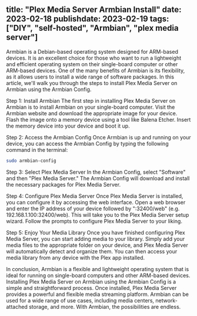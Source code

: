 title: "Plex Media Server Armbian Install"
date: 2023-02-18
publishdate: 2023-02-19
tags: ["DIY", "self-hosted", "Armbian", "plex media server"]
---
Armbian is a Debian-based operating system designed for ARM-based devices. It is an excellent choice for those who want to run a lightweight and efficient operating system on their single-board computer or other ARM-based devices. One of the many benefits of Armbian is its flexibility, as it allows users to install a wide range of software packages. In this article, we'll walk you through the steps to install Plex Media Server on Armbian using the Armbian Config.

Step 1: Install Armbian
The first step in installing Plex Media Server on Armbian is to install Armbian on your single-board computer. Visit the Armbian website and download the appropriate image for your device. Flash the image onto a memory device using a tool like Balena Etcher. Insert the memory device into your device and boot it up.

Step 2: Access the Armbian Config
Once Armbian is up and running on your device, you can access the Armbian Config by typing the following command in the terminal:

```sh
sudo armbian-config
```
Step 3: Select Plex Media Server
In the Armbian Config, select "Software" and then "Plex Media Server." The Armbian Config will download and install the necessary packages for Plex Media Server.

Step 4: Configure Plex Media Server
Once Plex Media Server is installed, you can configure it by accessing the web interface. Open a web browser and enter the IP address of your device followed by ":32400/web" (e.g. 192.168.1.100:32400/web). This will take you to the Plex Media Server setup wizard. Follow the prompts to configure Plex Media Server to your liking.

Step 5: Enjoy Your Media Library
Once you have finished configuring Plex Media Server, you can start adding media to your library. Simply add your media files to the appropriate folder on your device, and Plex Media Server will automatically detect and organize them. You can then access your media library from any device with the Plex app installed.

In conclusion, Armbian is a flexible and lightweight operating system that is ideal for running on single-board computers and other ARM-based devices. Installing Plex Media Server on Armbian using the Armbian Config is a simple and straightforward process. Once installed, Plex Media Server provides a powerful and flexible media streaming platform. Armbian can be used for a wide range of use cases, including media centers, network-attached storage, and more. With Armbian, the possibilities are endless.